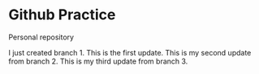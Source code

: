 # Github Practice

Personal repository

I just created branch 1. This is the first update.
This is my second update from branch 2.
This is my third update from branch 3.